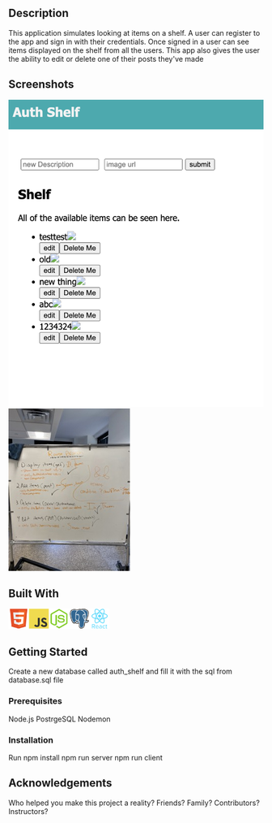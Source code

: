 
## Description

This application simulates looking at items on a shelf. A user can register to the app and sign in with their credentials. Once signed in a user can see items displayed on the shelf from all the users. This app also gives the user the ability to edit or delete one of their posts they've made

## Screenshots
<img src="./public/images/testshot.jpeg" />

<img src="./public/images/screenshotone.jpeg" />


## Built With

<a href="https://developer.mozilla.org/en-US/docs/Web/HTML"><img src="https://raw.githubusercontent.com/devicons/devicon/master/icons/html5/html5-original.svg" height="40px" width="40px" /></a><a href="https://developer.mozilla.org/en-US/docs/Web/JavaScript"><img src="https://raw.githubusercontent.com/devicons/devicon/master/icons/javascript/javascript-original.svg" height="40px" width="40px" /></a><a href="https://nodejs.org/en/"><img src="https://raw.githubusercontent.com/devicons/devicon/master/icons/nodejs/nodejs-original.svg" height="40px" width="40px" /></a><a href="https://www.postgresql.org/"><img src="https://raw.githubusercontent.com/devicons/devicon/master/icons/postgresql/postgresql-original.svg" height="40px" width="40px" /></a><a href="https://reactjs.org/"><img src="https://raw.githubusercontent.com/devicons/devicon/master/icons/react/react-original-wordmark.svg" height="40px" width="40px" /></a>

## Getting Started

Create a new database called auth_shelf and fill it with the sql from database.sql file

### Prerequisites

Node.js
PostrgeSQL
Nodemon

### Installation

Run npm install
npm run server
npm run client



## Acknowledgements

Who helped you make this project a reality? Friends? Family? Contributors? Instructors?

